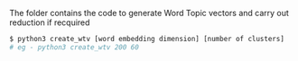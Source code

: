 The folder contains the code to generate Word Topic vectors and carry out reduction if recquired

```sh
$ python3 create_wtv [word embedding dimension] [number of clusters]
# eg - python3 create_wtv 200 60
```
